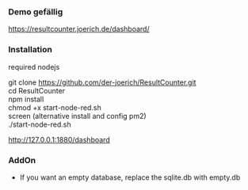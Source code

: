 ### Demo gefällig

https://resultcounter.joerich.de/dashboard/

### Installation 
  
required nodejs  
  
git clone https://github.com/der-joerich/ResultCounter.git  
cd ResultCounter  
npm install  
chmod +x start-node-red.sh  
screen   (alternative install and config pm2)  
./start-node-red.sh  
  
http://127.0.0.1:1880/dashboard  

### AddOn

- If you want an empty database, replace the sqlite.db with empty.db


